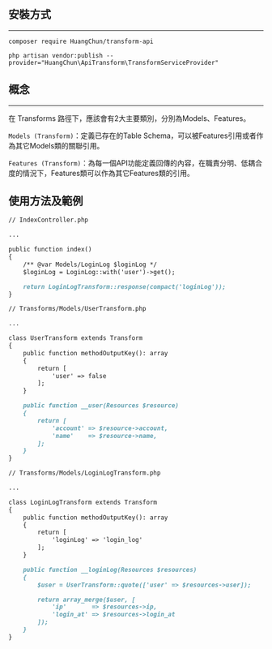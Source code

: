## 安裝方式

---

`composer require HuangChun/transform-api`

`php artisan vendor:publish --provider="HuangChun\ApiTransform\TransformServiceProvider"`

## 概念

---

在 Transforms 路徑下，應該會有2大主要類別，分別為Models、Features。

`Models (Transform)`：定義已存在的Table Schema，可以被Features引用或者作為其它Models類的關聯引用。

`Features (Transform)`：為每一個API功能定義回傳的內容，在職責分明、低耦合度的情況下，Features類可以作為其它Features類的引用。

## 使用方法及範例

```markdown
// IndexController.php

...

public function index()
{
    /** @var Models/LoginLog $loginLog */
    $loginLog = LoginLog::with('user')->get();

    return LoginLogTransform::response(compact('loginLog'));
}
```

```markdown
// Transforms/Models/UserTransform.php

...

class UserTransform extends Transform
{
    public function methodOutputKey(): array
    {
        return [
            'user' => false
        ];
    }

    public function __user(Resources $resource)
    {
        return [
            'account' => $resource->account,
            'name'    => $resource->name,
        ];
    }
}
```

```markdown
// Transforms/Models/LoginLogTransform.php

...

class LoginLogTransform extends Transform
{
    public function methodOutputKey(): array
    {
        return [
            'loginLog' => 'login_log'
        ];
    }

    public function __loginLog(Resources $resources)
    {
        $user = UserTransform::quote(['user' => $resources->user]);

        return array_merge($user, [
            'ip'       => $resources->ip,
            'login_at' => $resources->login_at
        ]);
    }
}
```
